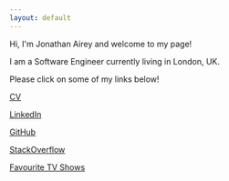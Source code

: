 ```yaml
---
layout: default
---
```

Hi, I'm Jonathan Airey and welcome to my page!

I am a Software Engineer currently living in London, UK.

Please click on some of my links below! 

[CV](./CV.pdf)

[LinkedIn](https://www.linkedin.com/in/jonathanairey/)

[GitHub](https://github.com/jonairey)

[StackOverflow](https://stackoverflow.com/users/682330/jonathan-airey)

[Favourite TV Shows](https://next-episode.net/user/jon.airey)
